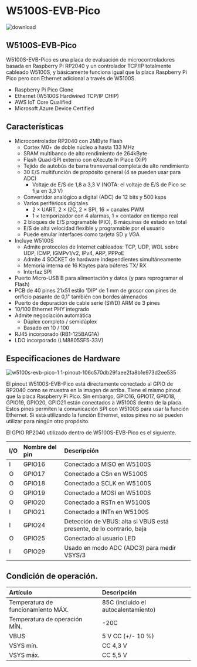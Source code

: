 # W5100S-EVB-Pico

![download](https://user-images.githubusercontent.com/60374861/224969947-e1d869c5-703a-43d3-8955-cc515909a129.png)


## W5100S-EVB-Pico

W5100S-EVB-Pico es una placa de evaluación de microcontroladores basada en Raspberry Pi RP2040 y un controlador TCP/IP totalmente cableado W5100S, y básicamente funciona igual que la placa Raspberry Pi Pico pero con Ethernet adicional a través de W5100S.

- Raspberry Pi Pico Clone
- Ethernet (W5100S Hardwired TCP/IP CHIP)
- AWS IoT Core Qualified
- Microsoft Azure Device Certified

## Características

- Microcontrolador RP2040 con 2MByte Flash
  - Cortex M0+ de doble núcleo a hasta 133 MHz
  - SRAM multibanco de alto rendimiento de 264kByte
  - Flash Quad-SPI externo con eXecute In Place (XIP)
  - Tejido de autobús de barra transversal completa de alto rendimiento
  - 30 E/S multifunción de propósito general (4 se pueden usar para ADC)
    - Voltaje de E/S de 1,8 a 3,3 V (NOTA: el voltaje de E/S de Pico se fija en 3,3 V)
  - Convertidor analógico a digital (ADC) de 12 bits y 500 ksps
  - Varios periféricos digitales
    - 2 × UART, 2 × I2C, 2 × SPI, 16 × canales PWM
    - 1 × temporizador con 4 alarmas, 1 × contador en tiempo real
  - 2 bloques de E/S programable (PIO), 8 máquinas de estado en total
  - E/S de alta velocidad flexible y programable por el usuario
  - Puede emular interfaces como tarjeta SD y VGA
- Incluye W5100S
  - Admite protocolos de Internet cableados: TCP, UDP, WOL sobre UDP, ICMP, IGMPv1/v2, IPv4, ARP, PPPoE
  - Admite 4 SOCKET de hardware independientes simultáneamente
  - Memoria interna de 16 Kbytes para búferes TX/ RX
  - Interfaz SPI
- Puerto Micro-USB B para alimentación y datos (y para reprogramar el Flash)
- PCB de 40 pines 21x51 estilo 'DIP' de 1 mm de grosor con pines de orificio pasante de 0,1" también con bordes almenados
- Puerto de depuración de cable serie (SWD) ARM de 3 pines
- 10/100 Ethernet PHY integrado
- Admite negociación automática
  - Dúplex completo / semidúplex
  - Basado en 10 / 100
- RJ45 incorporado (RB1-125BAG1A)
- LDO incorporado (LM8805SF5-33V)

## Especificaciones de Hardware

![w5100s-evb-pico-1 1-pinout-106c570db291aee2fa8b1e973d2ee535](https://user-images.githubusercontent.com/60374861/224967543-83620ff3-2304-4e76-9d1d-7ec80bceeb02.png)


El pinout W5100S-EVB-Pico está directamente conectado al GPIO de RP2040 como se muestra en la imagen de arriba. Tiene el mismo pinout que la placa Raspberry Pi Pico. Sin embargo, GPIO16, GPIO17, GPIO18, GPIO19, GPIO20, GPIO21 están conectados a W5100S dentro de la placa. Estos pines permiten la comunicación SPI con W5100S para usar la función Ethernet. Si está utilizando la función Ethernet, estos pines no se pueden utilizar para ningún otro propósito.


El GPIO RP2040 utilizado dentro de W5100S-EVB-Pico es el siguiente.

|I/O|Nombre del pin|Descripción|
|:----|:----|:----|
|I|GPIO16|Conectado a MISO en W5100S|
|O|GPIO17|Conectado a CSn en W5100S|
|O|GPIO18|Conectado a SCLK en W5100S|
|O|GPIO19|Conectado a MOSI en W5100S|
|O|GPIO20|Conectado a RSTn en W5100S|
|I|GPIO21|Conectado a INTn en W5100S|
|I|GPIO24|Detección de VBUS: alta si VBUS está presente, de lo contrario, baja|
|O|GPIO25|Conectado al usuario LED|
|I|GPIO29|Usado en modo ADC (ADC3) para medir VSYS/3|


## Condición de operación. 

|Artículo|Descripción|
|:----|:----|
|Temperatura de funcionamiento MÁX.|85C (incluido el autocalentamiento)|
|Temperatura de operación MÍN.|-20C|
|VBUS|5 V CC (+/- 10 %)|
|VSYS mín.|CC 4,3 V|
|VSYS máx.|CC 5,5 V|

